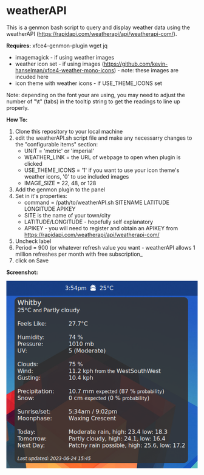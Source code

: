 # weatherAPI

This is a genmon bash script to query and display weather data using the weatherAPI (https://rapidapi.com/weatherapi/api/weatherapi-com/).

**Requires:** xfce4-genmon-plugin wget jq 
   - imagemagick - if using weather images
   - weather icon set - if using images (https://github.com/kevin-hanselman/xfce4-weather-mono-icons) - note: these images are incuded here
   - icon theme with weather icons - if USE_THEME_ICONS set

Note: depending on the font your are using, you may need to adjust the number of "\t" (tabs) in the tooltip string to get the readings to line up properly.

**How To:**

  1. Clone this repository to your local machine
  2. edit the weatherAPI.sh script file and make any necessarry changes to the "configurable items" section:
       - UNIT = 'metric' or 'imperial'
       - WEATHER_LINK = the URL of webpage to open when plugin is clicked
       - USE_THEME_ICONS = '1' if you want to use your icon theme's weather icons, '0' to use included images
       - IMAGE_SIZE = 22, 48, or 128
  4. Add the genmon plugin to the panel
  5. Set in it's properties:
     - command = /path/to/weatherAPI.sh SITENAME LATITUDE LONGITUDE APIKEY
      - SITE is the name of your town/city
      - LATITUDE/LONGITUDE - hopefully self explanatory
      - APIKEY - you will need to register and obtain an APIKEY from https://rapidapi.com/weatherapi/api/weatherapi-com/
  6. Uncheck label
  7. Period = 900 (or whatever refresh value you want - weatherAPI allows 1 million refreshes per month with free subscription_
  8. click on Save

**Screenshot:**

![screenshot of plugin](screenshot.png)
